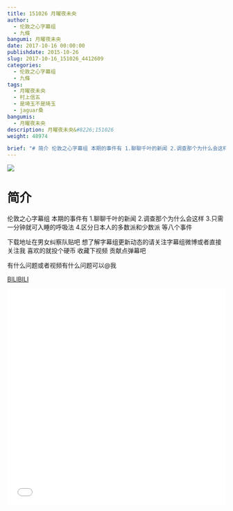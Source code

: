 ```yaml
---
title: 151026 月曜夜未央
author: 
  - 伦敦之心字幕组
  - 九條
bangumi: 月曜夜未央
date: 2017-10-16 00:00:00
publishdate: 2015-10-26
slug: 2017-10-16_151026_4412609
categories: 
  - 伦敦之心字幕组
  - 九條
tags: 
  - 月曜夜未央
  - 村上信五
  - 是埼玉不是琦玉
  - jaguar桑
bangumis: 
  - 月曜夜未央
description: 月曜夜未央&#8226;151026
weight: 48974

brief: "# 简介 伦敦之心字幕组 本期的事件有 1.聊聊千叶的新闻 2.调查那个为什么会这样 3.只需一分钟就可入睡的呼吸法 4.区分日本人的多数派和少数派 等八个事件 下载地址在男女纠察队贴吧 想了解字幕组更新动态的请关注字幕组微博或者直接关注我 喜欢的就投个硬币 收藏下视频 贡献点弹幕吧 有什么问题或者视频有什么问题可以@我"
---
```


![](https://i.imgur.com/sS52fUd.jpg)

# 简介  
伦敦之心字幕组 本期的事件有 1.聊聊千叶的新闻 2.调查那个为什么会这样 3.只需一分钟就可入睡的呼吸法 4.区分日本人的多数派和少数派 等八个事件


下载地址在男女纠察队贴吧 想了解字幕组更新动态的请关注字幕组微博或者直接关注我 喜欢的就投个硬币 收藏下视频 贡献点弹幕吧


有什么问题或者视频有什么问题可以@我

  [BILIBILI](https://www.bilibili.com/video/av4412609/)


<div class="vcontainer">  <iframe class='video' src="//www.bilibili.com/blackboard/player.html?aid=4412609" width="100%" height="500" frameborder="0" allowfullscreen="allowfullscreen"></iframe></div>
